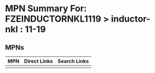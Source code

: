 



# MPN Summary For: FZEINDUCTORNKL1119 > inductor-nkl : 11-19

## MPNs
  

|MPN|Direct Links|Search Links|
| :--- | :--- | :--- |
||||
